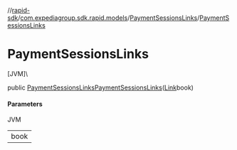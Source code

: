 //[rapid-sdk](../../../index.md)/[com.expediagroup.sdk.rapid.models](../index.md)/[PaymentSessionsLinks](index.md)/[PaymentSessionsLinks](-payment-sessions-links.md)

# PaymentSessionsLinks

[JVM]\

public [PaymentSessionsLinks](index.md)[PaymentSessionsLinks](-payment-sessions-links.md)([Link](../-link/index.md)book)

#### Parameters

JVM

| |
|---|
| book |
